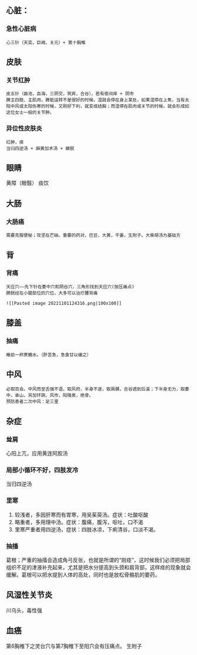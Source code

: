 




## 心脏：
### 急性心脏病
	心三针（天突，巨阙，关元）+ 第十胸椎



## 皮肤
### 关节红肿
	皮五针（曲池，血海，三阴交，筑宾，合谷），若有夜间痒 + 阴市
	脾主四肢、主肌肉，脾脏运转不是很好的时候，湿就会停在身上某处，如果湿停在上焦，当有太阳中风或太阳伤寒的时候，又刚好下利，就变成结胸；而湿停在肌肉或关节的时候，就会形成如这位女士一般的关节肿。

### 异位性皮肤炎
	红肿，痒
	当归四逆汤 + 麻黄加术汤 + 蝉脱


## 眼睛
黄障（眼翳）
	痰饮


## 大肠
### 大肠癌
	需要克服便秘；攻坚在芒硝。重要的药对，巴豆，大黄，干姜，生附子。大柴胡汤为基础方

## 背
### 背痛
	天应穴——先下针在委中穴和阴谷穴，三角形找到天应穴(按压痛点)
	膀胱经在小腿部位的穴位，大多可以治疗腰背痛
	
	![[Pasted image 20221101124316.png|100x100]]

## 膝盖
### 抽痛
	睡前一杯蔗糖水。（肝苦急，急食甘以缓之）

## 中风
	必取百会。中风而至舌强不语，取风府，半身不遂，取肩髃，合谷透到后溪；下半身无力，取委中，承山，另加环跳，风市，阳陵泉，绝骨。
	预防患者二次中风：足三里




## 杂症

### 耸肩
心阳上亢，应用黄连阿胶汤

### 局部小循环不好，四肢发冷
当归四逆汤

### 里寒
1. 较浅者，多因肝寒而有胃寒，用吴茱萸汤。症状：吐酸呕酸
2. 略重者，多用理中汤。症状：腹痛，腹泻，呕吐，口不渴
3. 里寒严重者用四逆汤，症状：四肢冰凉，下痢清谷，口淡不渴。

### 抽搐
葛根；严重的抽搐会造成角弓反张，也就是所谓的“刚痉”，这时候我们必须把局部组织不足的津液补充起来，尤其是把水分提高到头颈和肩背部，这样痉的现象就会缓解。葛根可以把水提到人体的高处，同时也是放松骨骼肌的要药。

## 风湿性关节炎
川乌头，毒性强


## 血癌
第6胸椎下之灵台穴与第7胸椎下至阳穴会有压痛点。
生附子
